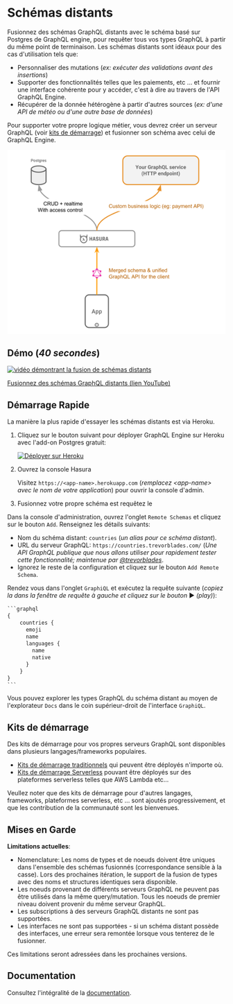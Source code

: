 # Schémas distants

Fusionnez des schémas GraphQL distants avec le schéma basé sur Postgres de GraphQL engine, pour requêter tous vos types GraphQL à partir du même point de terminaison. Les schémas distants sont idéaux pour des cas d'utilisation tels que:

* Personnaliser des mutations (*ex: exécuter des validations avant des insertions*)
* Supporter des fonctionnalités telles que les paiements, etc ... et fournir une interface cohérente pour y accéder, c'est à dire au travers de l'API GraphQL Engine.
* Récupérer de la donnée hétérogène à partir d'autres sources (*ex: d'une API de météo ou d'une autre base de données*)

Pour supporter votre propre logique métier, vous devrez créer un serveur GraphQL (voir [kits de démarrage](../community/boilerplates/graphql-servers)) et fusionner son schéma avec celui de GraphQL Engine.

![architecture des schémas distants](../assets/remote-schemas-arch.png)

## Démo (*40 secondes*)

[![vidéo démontrant la fusion de schémas distants](https://img.youtube.com/vi/eY4n9aPsi0M/0.jpg)](https://www.youtube.com/watch?v=eY4n9aPsi0M)

[Fusionnez des schémas GraphQL distants (lien YouTube)](https://youtu.be/eY4n9aPsi0M)

## Démarrage Rapide

La manière la plus rapide d'essayer les schémas distants est via Heroku.

1. Cliquez sur le bouton suivant pour déployer GraphQL Engine sur Heroku avec l'add-on Postgres gratuit:

    [![Déployer sur Heroku](https://www.herokucdn.com/deploy/button.svg)](https://heroku.com/deploy?template=https://github.com/hasura/graphql-engine-heroku)

2. Ouvrez la console Hasura

   Visitez `https://<app-name>.herokuapp.com` (*remplacez \<app-name\> avec le nom de votre application*) pour ouvrir la console d'admin.

3. Fusionnez votre propre schéma est requêtez le

  Dans la console d'administration, ouvrez l'onglet ``Remote Schemas`` et cliquez sur le bouton ``Add``. Renseignez les détails suivants:
  * Nom du schéma distant: ``countries`` (*un alias pour ce schéma distant*).
  * URL du serveur GraphQL: ``https://countries.trevorblades.com/`` (*Une API GraphQL publique que nous allons utiliser pour rapidement tester cette fonctionnalité; maintenue par [@trevorblades](https://github.com/trevorblades)*.
  * Ignorez le reste de la configuration et cliquez sur le bouton ``Add Remote Schema``.

  Rendez vous dans l'onglet ``GraphiQL`` et exécutez la requête suivante (*copiez la dans la fenêtre de requête à gauche et cliquez sur le bouton* ▶️ *(play)*):

    ```graphql
    {
        countries {
          emoji
          name
          languages {
            name
            native
          }
        }
    }
    ```

  Vous pouvez explorer les types GraphQL du schéma distant au moyen de l'explorateur ``Docs`` dans le coin supérieur-droit de l'interface ``GraphiQL``.

## Kits de démarrage

Des kits de démarrage pour vos propres serveurs GraphQL sont disponibles dans plusieurs langages/frameworks populaires.

* [Kits de démarrage traditionnels](../community/boilerplates/graphql-servers) qui peuvent être déployés n'importe où.
* [Kits de démarrage Serverless](https://github.com/hasura/graphql-serverless) pouvant être déployés sur des plateformes serverless telles que AWS Lambda etc...

Veullez noter que des kits de démarrage pour d'autres langages, frameworks, plateformes serverless, etc ... sont ajoutés progressivement, et que les contribution de la communauté sont les bienvenues.


## Mises en Garde

**Limitations actuelles**:

* Nomenclature: Les noms de types et de noeuds doivent être uniques dans l'ensemble des schémas fusionnés (correspondance sensible à la casse). Lors des prochaines itération, le support de la fusion de types avec des noms et structures identiques sera disponible.
* Les noeuds provenant de différents serveurs GraphQL ne peuvent pas être utilisés dans la même query/mutation. Tous les noeuds de premier niveau doivent provenir du même serveur GraphQL.
* Les subscriptions à des serveurs GraphQL distants ne sont pas supportées.
* Les interfaces ne sont pas supportées - si un schéma distant possède des interfaces, une erreur sera remontée lorsque vous tenterez de le fusionner.

Ces limitations seront adressées dans les prochaines versions.

## Documentation

Consultez l'intégralité de la [documentation](https://hasura.io/docs/1.0/graphql/manual/remote-schemas/index.html).



